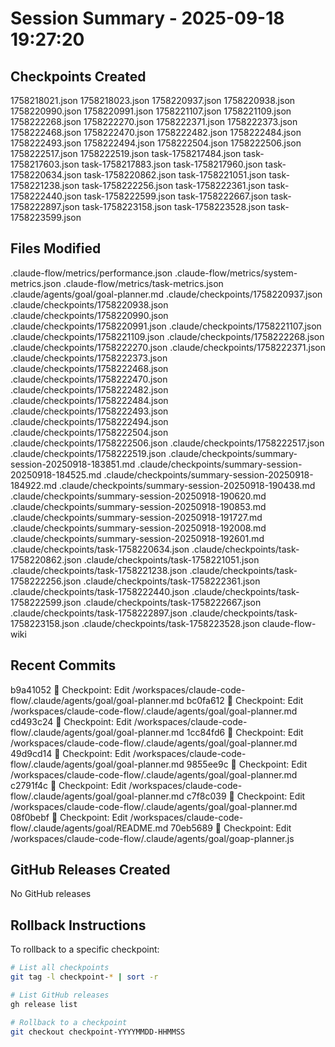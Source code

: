 # Session Summary - 2025-09-18 19:27:20

## Checkpoints Created
1758218021.json
1758218023.json
1758220937.json
1758220938.json
1758220990.json
1758220991.json
1758221107.json
1758221109.json
1758222268.json
1758222270.json
1758222371.json
1758222373.json
1758222468.json
1758222470.json
1758222482.json
1758222484.json
1758222493.json
1758222494.json
1758222504.json
1758222506.json
1758222517.json
1758222519.json
task-1758217484.json
task-1758217603.json
task-1758217883.json
task-1758217960.json
task-1758220634.json
task-1758220862.json
task-1758221051.json
task-1758221238.json
task-1758222256.json
task-1758222361.json
task-1758222440.json
task-1758222599.json
task-1758222667.json
task-1758222897.json
task-1758223158.json
task-1758223528.json
task-1758223599.json

## Files Modified
.claude-flow/metrics/performance.json
.claude-flow/metrics/system-metrics.json
.claude-flow/metrics/task-metrics.json
.claude/agents/goal/goal-planner.md
.claude/checkpoints/1758220937.json
.claude/checkpoints/1758220938.json
.claude/checkpoints/1758220990.json
.claude/checkpoints/1758220991.json
.claude/checkpoints/1758221107.json
.claude/checkpoints/1758221109.json
.claude/checkpoints/1758222268.json
.claude/checkpoints/1758222270.json
.claude/checkpoints/1758222371.json
.claude/checkpoints/1758222373.json
.claude/checkpoints/1758222468.json
.claude/checkpoints/1758222470.json
.claude/checkpoints/1758222482.json
.claude/checkpoints/1758222484.json
.claude/checkpoints/1758222493.json
.claude/checkpoints/1758222494.json
.claude/checkpoints/1758222504.json
.claude/checkpoints/1758222506.json
.claude/checkpoints/1758222517.json
.claude/checkpoints/1758222519.json
.claude/checkpoints/summary-session-20250918-183851.md
.claude/checkpoints/summary-session-20250918-184525.md
.claude/checkpoints/summary-session-20250918-184922.md
.claude/checkpoints/summary-session-20250918-190438.md
.claude/checkpoints/summary-session-20250918-190620.md
.claude/checkpoints/summary-session-20250918-190853.md
.claude/checkpoints/summary-session-20250918-191727.md
.claude/checkpoints/summary-session-20250918-192008.md
.claude/checkpoints/summary-session-20250918-192601.md
.claude/checkpoints/task-1758220634.json
.claude/checkpoints/task-1758220862.json
.claude/checkpoints/task-1758221051.json
.claude/checkpoints/task-1758221238.json
.claude/checkpoints/task-1758222256.json
.claude/checkpoints/task-1758222361.json
.claude/checkpoints/task-1758222440.json
.claude/checkpoints/task-1758222599.json
.claude/checkpoints/task-1758222667.json
.claude/checkpoints/task-1758222897.json
.claude/checkpoints/task-1758223158.json
.claude/checkpoints/task-1758223528.json
claude-flow-wiki

## Recent Commits
b9a41052 🔖 Checkpoint: Edit /workspaces/claude-code-flow/.claude/agents/goal/goal-planner.md
bc0fa612 🔖 Checkpoint: Edit /workspaces/claude-code-flow/.claude/agents/goal/goal-planner.md
cd493c24 🔖 Checkpoint: Edit /workspaces/claude-code-flow/.claude/agents/goal/goal-planner.md
1cc84fd6 🔖 Checkpoint: Edit /workspaces/claude-code-flow/.claude/agents/goal/goal-planner.md
49d9cd14 🔖 Checkpoint: Edit /workspaces/claude-code-flow/.claude/agents/goal/goal-planner.md
9855ee9c 🔖 Checkpoint: Edit /workspaces/claude-code-flow/.claude/agents/goal/goal-planner.md
c2791f4c 🔖 Checkpoint: Edit /workspaces/claude-code-flow/.claude/agents/goal/goal-planner.md
c7f8c039 🔖 Checkpoint: Edit /workspaces/claude-code-flow/.claude/agents/goal/goal-planner.md
08f0bebf 🔖 Checkpoint: Edit /workspaces/claude-code-flow/.claude/agents/goal/README.md
70eb5689 🔖 Checkpoint: Edit /workspaces/claude-code-flow/.claude/agents/goal/goap-planner.js

## GitHub Releases Created
No GitHub releases

## Rollback Instructions
To rollback to a specific checkpoint:
```bash
# List all checkpoints
git tag -l checkpoint-* | sort -r

# List GitHub releases
gh release list

# Rollback to a checkpoint
git checkout checkpoint-YYYYMMDD-HHMMSS
```

